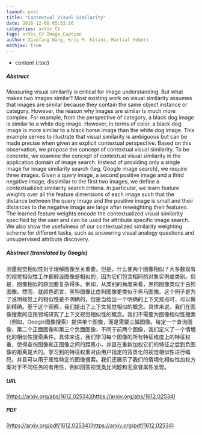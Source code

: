 ```yaml
---
layout: post
title: "Contextual Visual Similarity"
date: 2016-12-08 05:53:16
categories: arXiv_CV
tags: arXiv_CV Image_Caption
author: Xiaofang Wang, Kris M. Kitani, Martial Hebert
mathjax: true
---
```


* content
{:toc}

##### Abstract
Measuring visual similarity is critical for image understanding. But what makes two images similar? Most existing work on visual similarity assumes that images are similar because they contain the same object instance or category. However, the reason why images are similar is much more complex. For example, from the perspective of category, a black dog image is similar to a white dog image. However, in terms of color, a black dog image is more similar to a black horse image than the white dog image. This example serves to illustrate that visual similarity is ambiguous but can be made precise when given an explicit contextual perspective. Based on this observation, we propose the concept of contextual visual similarity. To be concrete, we examine the concept of contextual visual similarity in the application domain of image search. Instead of providing only a single image for image similarity search (\eg, Google image search), we require three images. Given a query image, a second positive image and a third negative image, dissimilar to the first two images, we define a contextualized similarity search criteria. In particular, we learn feature weights over all the feature dimensions of each image such that the distance between the query image and the positive image is small and their distances to the negative image are large after reweighting their features. The learned feature weights encode the contextualized visual similarity specified by the user and can be used for attribute specific image search. We also show the usefulness of our contextualized similarity weighting scheme for different tasks, such as answering visual analogy questions and unsupervised attribute discovery.

##### Abstract (translated by Google)
测量视觉相似性对于理解图像至关重要。但是，什么使两个图像相似？大多数现有的视觉相似性工作都假设图像是相似的，因为它们包含相同的对象实例或类别。但是，图像相似的原因要复杂得多。例如，从类别的角度来看，黑狗图像类似于白狗图像。然而，就颜色而言，黑狗图像比白狗图像更类似于黑马图像。这个例子是为了说明视觉上的相似性是不明确的，但是当给出一个明确的上下文观点时，可以做到精确。基于这个观察，我们提出了上下文视觉相似的概念。具体来说，我们在图像搜索的应用领域研究了上下文视觉相似性的概念。我们不需要为图像相似性搜索（例如，Google图像搜索）提供单个图像，而是需要三幅图像。给定一个查询图像，第二个正面图像和第三个负面图像，不同于前两个图像，我们定义了一个情境化的相似性搜索条件。具体来说，我们学习每个图像的所有特征维度上的特征权重，使得查询图像和正图像之间的距离小，并且在重新加权它们的特征之后到负图像的距离是大的。学习到的特征权重对由用户指定的背景化的视觉相似性进行编码，并且可以用于属性特定的图像搜索。我们还展示了我们的情境化相似性加权方案对于不同任务的有用性，例如回答视觉类比问题和无监督属性发现。

##### URL
[https://arxiv.org/abs/1612.02534](https://arxiv.org/abs/1612.02534)

##### PDF
[https://arxiv.org/pdf/1612.02534](https://arxiv.org/pdf/1612.02534)

